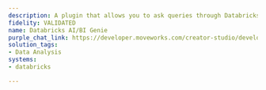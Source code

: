 ```yaml
---
description: A plugin that allows you to ask queries through Databricks's AI/BI Genie.
fidelity: VALIDATED
name: Databricks AI/BI Genie
purple_chat_link: https://developer.moveworks.com/creator-studio/developer-tools/purple-chat?conversation=%7B%22startTimestamp%22%3A%2211%3A43+AM%22%2C%22messages%22%3A%5B%7B%22role%22%3A%22user%22%2C%22parts%22%3A%5B%7B%22richText%22%3A%22%3Cp%3EWho+are+the+top+5+sales+reps+in+terms+of%3A%3C%2Fp%3E%5Cn%3Cul%3E%5Cn++%3Cli%3EOpportunities+Created%3C%2Fli%3E%5Cn++%3Cli%3EOrders+Closed%3C%2Fli%3E%5Cn++%3Cli%3ERevenue+Generated%3Cbr%3E%5Cn%3C%2Fli%3E%5Cn%3C%2Ful%3E%22%7D%5D%7D%2C%7B%22role%22%3A%22assistant%22%2C%22parts%22%3A%5B%7B%22reasoningSteps%22%3A%5B%7B%22status%22%3A%22success%22%2C%22richText%22%3A%22%3Cp%3ECalling+Databricks+Genie+Plugin%3C%2Fp%3E%22%7D%2C%7B%22status%22%3A%22success%22%2C%22richText%22%3A%22%3Cp%3EDatabricks+is+generating+SQL+query%3C%2Fp%3E%22%7D%2C%7B%22status%22%3A%22success%22%2C%22richText%22%3A%22%3Cp%3EReturning+result+from+Databricks%3C%2Fp%3E%22%7D%5D%7D%2C%7B%22richText%22%3A%22%3Cp%3EHere+are+the+top+5+sales+reps%3A%3C%2Fp%3E%5Cn%3Col%3E%5Cn++%3Cli%3E%3Cstrong%3EJohn+Smith%3C%2Fstrong%3E%5Cn++++%3Col%3E%5Cn++++++%3Cli%3E45+Opportunities+Created%3C%2Fli%3E%5Cn++++++%3Cli%3E1%2C571+Orders+Closed%3C%2Fli%3E%5Cn++++++%3Cli%3E%24310%2C320+Revenue+Generated%3C%2Fli%3E%5Cn++++%3C%2Fol%3E%5Cn++%3C%2Fli%3E%5Cn++%3Cli%3E%3Cstrong%3ERavi+Jain%3C%2Fstrong%3E%5Cn++++%3Col%3E%5Cn++++++%3Cli%3E48+Opportunities+Created%3C%2Fli%3E%5Cn++++++%3Cli%3E1%2C441+Orders+Closed%3C%2Fli%3E%5Cn++++++%3Cli%3E%24209%2C320+Revenue+Generated%3C%2Fli%3E%5Cn++++%3C%2Fol%3E%5Cn++%3C%2Fli%3E%5Cn++%3Cli%3E%3Cstrong%3ELeslie+Brown%3C%2Fstrong%3E%5Cn++++%3Col%3E%5Cn++++++%3Cli%3E22+Opportunities+Created%3C%2Fli%3E%5Cn++++++%3Cli%3E822+Orders+Closed%3C%2Fli%3E%5Cn++++++%3Cli%3E%24180%2C201+Revenue+Generated%3C%2Fli%3E%5Cn++++%3C%2Fol%3E%5Cn++%3C%2Fli%3E%5Cn++%3Cli%3E%3Cstrong%3EHarry+Jones%3C%2Fstrong%3E%5Cn++++%3Col%3E%5Cn++++++%3Cli%3E28+Opportunities+Created%3C%2Fli%3E%5Cn++++++%3Cli%3E782+Orders+Closed%3C%2Fli%3E%5Cn++++++%3Cli%3E%24165%2C159+Revenue+Generated%3C%2Fli%3E%5Cn++++%3C%2Fol%3E%5Cn++%3C%2Fli%3E%5Cn++%3Cli%3E%3Cstrong%3EEmily+Chen%3C%2Fstrong%3E%5Cn++++%3Col%3E%5Cn++++++%3Cli%3E13+Opportunities+Created%3C%2Fli%3E%5Cn++++++%3Cli%3E421+Orders+Closed%3C%2Fli%3E%5Cn++++++%3Cli%3E%2449%2C601+Revenue+Generated%3C%2Fli%3E%5Cn++++%3C%2Fol%3E%5Cn++%3C%2Fli%3E%5Cn%3C%2Fol%3E%22%7D%2C%7B%22citations%22%3A%5B%7B%22connectorName%22%3A%22databricks%22%2C%22citationTitle%22%3A%22Genie+Conversation%22%7D%5D%7D%5D%7D%5D%7D
solution_tags:
- Data Analysis
systems:
- databricks

---
```

